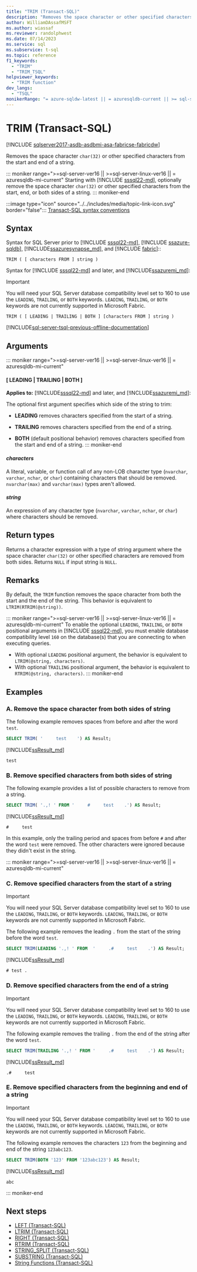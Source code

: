 ```yaml
---
title: "TRIM (Transact-SQL)"
description: "Removes the space character or other specified characters from the start and end of a string."
author: WilliamDAssafMSFT
ms.author: wiassaf
ms.reviewer: randolphwest
ms.date: 07/14/2023
ms.service: sql
ms.subservice: t-sql
ms.topic: reference
f1_keywords:
  - "TRIM"
  - "TRIM_TSQL"
helpviewer_keywords:
  - "TRIM function"
dev_langs:
  - "TSQL"
monikerRange: "= azure-sqldw-latest || = azuresqldb-current || >= sql-server-2017 || >= sql-server-linux-2017 || >= sql-server-ver15 || >= sql-server-ver16 || >= sql-server-linux-ver15 || >= sql-server-linux-ver16 || = azuresqldb-mi-current ||=fabric"  
---
```

# TRIM (Transact-SQL)

[!INCLUDE [sqlserver2017-asdb-asdbmi-asa-fabricse-fabricdw](../../includes/applies-to-version/sqlserver2017-asdb-asdbmi-asa-fabricse-fabricdw.md)]

Removes the space character `char(32)` or other specified characters from the start and end of a string.

::: moniker range=">=sql-server-ver16 || >=sql-server-linux-ver16 || = azuresqldb-mi-current"
Starting with [!INCLUDE [sssql22-md](../../includes/sssql22-md.md)], optionally remove the space character `char(32)` or other specified characters from the start, end, or both sides of a string.
::: moniker-end

:::image type="icon" source="../../includes/media/topic-link-icon.svg" border="false"::: [Transact-SQL syntax conventions](../language-elements/transact-sql-syntax-conventions-transact-sql.md)

## Syntax

Syntax for SQL Server prior to [!INCLUDE [sssql22-md](../../includes/sssql22-md.md)], [!INCLUDE [ssazure-sqldb](../../includes/ssazure-sqldb.md)], [!INCLUDE[ssazuresynapse_md](../../includes/ssazuresynapse-md.md)], and [!INCLUDE [fabric](../../includes/fabric.md)]::

```syntaxsql
TRIM ( [ characters FROM ] string )
```

Syntax for [!INCLUDE [sssql22-md](../../includes/sssql22-md.md)] and later, and [!INCLUDE[ssazuremi_md](../../includes/ssazuremi_md.md)]:

> [!IMPORTANT]
> You will need your SQL Server database compatibility level set to 160 to use the `LEADING`, `TRAILING`, or `BOTH` keywords.
> `LEADING`, `TRAILING`, or `BOTH` keywords are not currently supported in Microsoft Fabric.

```syntaxsql
TRIM ( [ LEADING | TRAILING | BOTH ] [characters FROM ] string )
```

[!INCLUDE[sql-server-tsql-previous-offline-documentation](../../includes/sql-server-tsql-previous-offline-documentation.md)]

## Arguments

::: moniker range=">=sql-server-ver16 || >=sql-server-linux-ver16 || = azuresqldb-mi-current"
#### [ LEADING | TRAILING | BOTH ]

**Applies to:** [!INCLUDE[sssql22-md](../../includes/sssql22-md.md)] and later, and [!INCLUDE[ssazuremi_md](../../includes/ssazuremi_md.md)]:

The optional first argument specifies which side of the string to trim:

- **LEADING** removes characters specified from the start of a string.

- **TRAILING** removes characters specified from the end of a string.

- **BOTH** (default positional behavior) removes characters specified from the start and end of a string.
::: moniker-end

#### *characters*

A literal, variable, or function call of any non-LOB character type (`nvarchar`, `varchar`, `nchar`, or `char`) containing characters that should be removed. `nvarchar(max)` and `varchar(max)` types aren't allowed.

#### *string*

An expression of any character type (`nvarchar`, `varchar`, `nchar`, or `char`) where characters should be removed.

## Return types

Returns a character expression with a type of string argument where the space character `char(32)` or other specified characters are removed from both sides. Returns `NULL` if input string is `NULL`.

## Remarks

By default, the `TRIM` function removes the space character from both the start and the end of the string. This behavior is equivalent to `LTRIM(RTRIM(@string))`.

::: moniker range=">=sql-server-ver16 || >=sql-server-linux-ver16 || = azuresqldb-mi-current"
To enable the optional `LEADING`, `TRAILING`, or `BOTH` positional arguments in [!INCLUDE [sssql22-md](../../includes/sssql22-md.md)], you must enable database compatibility level `160` on the database(s) that you are connecting to when executing queries.

- With optional `LEADING` positional argument, the behavior is equivalent to `LTRIM(@string, characters)`.
- With optional `TRAILING` positional argument, the behavior is equivalent to `RTRIM(@string, characters)`.
::: moniker-end

## Examples

### A. Remove the space character from both sides of string

The following example removes spaces from before and after the word `test`.

```sql
SELECT TRIM( '     test    ') AS Result;
```

[!INCLUDE[ssResult_md](../../includes/ssresult-md.md)]

```output
test
```

### B. Remove specified characters from both sides of string

The following example provides a list of possible characters to remove from a string.

```sql
SELECT TRIM( '.,! ' FROM '     #     test    .') AS Result;
```

[!INCLUDE[ssResult_md](../../includes/ssresult-md.md)]

```output
#     test
```

In this example, only the trailing period and spaces from before `#` and after the word `test` were removed. The other characters were ignored because they didn't exist in the string.

::: moniker range=">=sql-server-ver16 || >=sql-server-linux-ver16 || = azuresqldb-mi-current"

### C. Remove specified characters from the start of a string

> [!IMPORTANT]
> You will need your SQL Server database compatibility level set to 160 to use the `LEADING`, `TRAILING`, or `BOTH` keywords.
> `LEADING`, `TRAILING`, or `BOTH` keywords are not currently supported in Microsoft Fabric.

The following example removes the leading `.` from the start of the string before the word `test`.

```sql
SELECT TRIM(LEADING '.,! ' FROM  '     .#     test    .') AS Result;
```

[!INCLUDE[ssResult_md](../../includes/ssresult-md.md)]

```output
# test .
```

### D. Remove specified characters from the end of a string

> [!IMPORTANT]
> You will need your SQL Server database compatibility level set to 160 to use the `LEADING`, `TRAILING`, or `BOTH` keywords.
> `LEADING`, `TRAILING`, or `BOTH` keywords are not currently supported in Microsoft Fabric.

The following example removes the trailing `.` from the end of the string after the word `test`.

```sql
SELECT TRIM(TRAILING '.,! ' FROM '     .#     test    .') AS Result;
```

[!INCLUDE[ssResult_md](../../includes/ssresult-md.md)]

```output
.#     test
```

### E. Remove specified characters from the beginning and end of a string

> [!IMPORTANT]
> You will need your SQL Server database compatibility level set to 160 to use the `LEADING`, `TRAILING`, or `BOTH` keywords.
> `LEADING`, `TRAILING`, or `BOTH` keywords are not currently supported in Microsoft Fabric.

The following example removes the characters `123` from the beginning and end of the string `123abc123`.

```sql
SELECT TRIM(BOTH '123' FROM '123abc123') AS Result;
```

[!INCLUDE[ssResult_md](../../includes/ssresult-md.md)]

```output
abc
```
::: moniker-end

## Next steps

- [LEFT &#40;Transact-SQL&#41;](../../t-sql/functions/left-transact-sql.md)
- [LTRIM &#40;Transact-SQL&#41;](../../t-sql/functions/ltrim-transact-sql.md)
- [RIGHT &#40;Transact-SQL&#41;](../../t-sql/functions/right-transact-sql.md)
- [RTRIM &#40;Transact-SQL&#41;](../../t-sql/functions/rtrim-transact-sql.md)
- [STRING_SPLIT &#40;Transact-SQL&#41;](../../t-sql/functions/string-split-transact-sql.md)
- [SUBSTRING &#40;Transact-SQL&#41;](../../t-sql/functions/substring-transact-sql.md)
- [String Functions &#40;Transact-SQL&#41;](../../t-sql/functions/string-functions-transact-sql.md)
